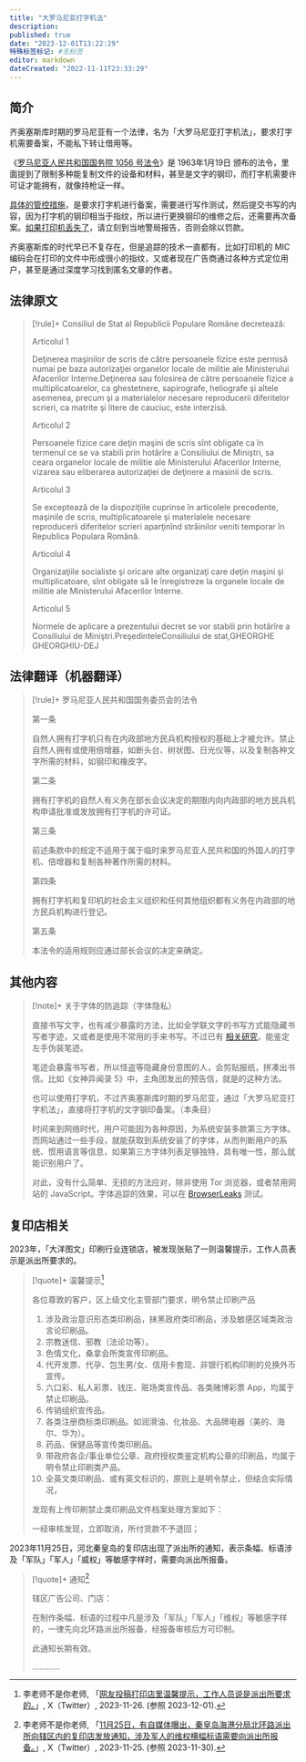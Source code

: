 ```yaml
---
title: "大罗马尼亚打字机法"
description:
published: true
date: "2023-12-01T13:22:29"
特殊标签标记: #无标签
editor: markdown
dateCreated: "2022-11-11T23:33:29"
---
```


## 简介

齐奥塞斯库时期的罗马尼亚有一个法律，名为「大罗马尼亚打字机法」，要求打字机需要备案，不能私下转让借用等。

《[罗马尼亚人民共和国国务院 1056 号法令][]》是 1963年1月19日 颁布的法令，里面提到了限制多种能复制文件的设备和材料，甚至是文字的钢印，而打字机需要许可证才能拥有，就像持枪证一样。

[罗马尼亚人民共和国国务院 1056 号法令]: https://web.archive.org/web/20221110102204/https://legislatie.just.ro/Public/DetaliiDocumentAfis/21364

[具体的管控措施][]，是要求打字机进行备案，需要进行写作测试，然后提交书写的内容，因为打字机的钢印相当于指纹，所以进行更换钢印的维修之后，还需要再次备案。[如果打印机丢失了][]，请立刻到当地警局报告，否则会除以罚款。

[具体的管控措施]: https://web.archive.org/web/20210916182237/https://gazetadebistrita.ro/dusmanul-din-umbra-al-regimului-comunist-masina-de-scris/

[如果打印机丢失了]: https://web.archive.org/web/20150904043133/https://jurnalul.ro/scinteia/special/la-militie-cu-masina-de-scris-319045.html

齐奥塞斯库的时代早已不复存在，但是追踪的技术一直都有，比如打印机的 MIC 编码会在打印的文件中形成很小的指纹，又或者现在广告商通过各种方式定位用户，甚至是通过深度学习找到匿名文章的作者。

## 法律原文

> [!rule]+ Consiliul de Stat al Republicii Populare Române decretează:
>
> Articolul 1
>
> Deţinerea maşinilor de scris de către persoanele fizice este permisă numai pe baza autorizaţiei organelor locale de militie ale Ministerului Afacerilor Interne.Deţinerea sau folosirea de către persoanele fizice a multiplicatoarelor, ca ghestetnere, sapirografe, heliografe şi altele asemenea, precum şi a materialelor necesare reproducerii diferitelor scrieri, ca matrite şi litere de cauciuc, este interzisă.
>
> Articolul 2
>
> Persoanele fizice care deţin maşini de scris sînt obligate ca în termenul ce se va stabili prin hotărîre a Consiliului de Miniştri, sa ceara organelor locale de militie ale Ministerului Afacerilor Interne, vizarea sau eliberarea autorizaţiei de deţinere a masinii de scris.
>
> Articolul 3
>
> Se exceptează de la dispoziţiile cuprinse în articolele precedente, maşinile de scris, multiplicatoarele şi materialele necesare reproducerii diferitelor scrieri aparţinînd străinilor veniti temporar în Republica Populara Română.
>
> Articolul 4
>
> Organizaţiile socialiste şi oricare alte organizaţi care deţin maşini şi multiplicatoare, sînt obligate să le înregistreze la organele locale de militie ale Ministerului Afacerilor Interne.
>
> Articolul 5
>
> Normele de aplicare a prezentului decret se vor stabili prin hotărîre a Consiliului de Miniştri.PreşedinteleConsiliului de stat,GHEORGHE GHEORGHIU-DEJ

## 法律翻译（机器翻译）

> [!rule]+ 罗马尼亚人民共和国国务委员会的法令
>
> 第一条
>
> 自然人拥有打字机只有在内政部地方民兵机构授权的基础上才被允许。禁止自然人拥有或使用倍增器，如断头台、树状图、日光仪等，以及复制各种文字所需的材料，如钢印和橡皮字。
>
> 第二条
>
> 拥有打字机的自然人有义务在部长会议决定的期限内向内政部的地方民兵机构申请批准或发放拥有打字机的许可证。
>
> 第三条
>
> 前述条款中的规定不适用于属于临时来罗马尼亚人民共和国的外国人的打字机、倍增器和复制各种著作所需的材料。
>
> 第四条
>
> 拥有打字机和复印机的社会主义组织和任何其他组织都有义务在内政部的地方民兵机构进行登记。
>
> 第五条
>
> 本法令的适用规则应通过部长会议的决定来确定。

## 其他内容

> [!note]+ 关于字体的防追踪（字体隐私）
>
> 直接书写文字，也有减少暴露的方法，比如全学联文字的书写方式能隐藏书写者字迹，又或者是使用不常用的手来书写。不过已有 [相关研究](https://www.criminallaw.com.cn/article/default.asp?id=14124)，能鉴定左手伪装笔迹。
>
> 笔迹会暴露书写者，所以怪盗等隐藏身份意图的人，会剪贴报纸，拼凑出书信。比如《女神异闻录 5》中，主角团发出的预告信，就是的这种方法。
>
> 也可以使用打字机，不过齐奥塞斯库时期的罗马尼亚，通过「大罗马尼亚打字机法」，直接将打字机的文字钢印备案。（本条目）
>
> 时间来到网络时代，用户可能因为各种原因，为系统安装多款第三方字体。而网站通过一些手段，就能获取到系统安装了的字体，从而判断用户的系统、惯用语言等信息，如果第三方字体列表足够独特，具有唯一性，那么就能识别用户了。
>
> 对此，没有什么简单、无损的方法应对，除非使用 Tor 浏览器，或者禁用网站的 JavaScript。字体追踪的效果，可以在 [BrowserLeaks](https://browserleaks.com/fonts) 测试。

## 复印店相关

2023年，「大洋图文」印刷行业连锁店，被发现张贴了一则温馨提示，工作人员表示是派出所要求的。

> [!quote]+ 温馨提示[^Ix0o0]
>
> 各位尊敦的客户，区上级文化主管部门要求，明令禁止印刷产品
>
> 1.  涉及政治意识形态类印刷品，抹黑政府类印刷品，涉及敏感区域类政治言论印刷品。
> 2.  宗教迷信、邪教（法论功等）。
> 3.  色情文化，桑拿会所类宣传印刷品。
> 4.  代开发票、代孕、包生男/女、信用卡套现、非银行机构印刷的兑换外币宣传。
> 5.  六口彩、私人彩票、钱庄、赃场类宣传品、各类赌博彩票 App，均属于禁止印刷品。
> 6.  传销组织宣传品。
> 7.  各类注册商标类印刷品。如润滑油、化妆品、大品牌电器（美的、海尔、华为）。
> 8.  药品、保健品等宣传类印刷品。
> 9.  带政府各企/事业单位公章、政府授权类鉴定机构公章的印刷品，均属于明令禁止印刷类产品。
> 10. 全英文类印刷品、或有英文标识的，原则上是明令禁止，但结合实际情况，
>
> 发现有上传印刷禁止类印刷品文件档案处理方案如下：
>
> 一经审核发现，立即取消，所付货款不予退回；

[^Ix0o0]: 李老师不是你老师, 「[网友投稿打印店里温馨提示，工作人员说是派出所要求的。](http://archive.today/2023.11.26-235048/https://twitter.com/whyyoutouzhele/status/1728522150401777993)」, X（Twitter）, 2023-11-26. (参照 2023-12-01).

2023年11月25日，河北秦皇岛的复印店出现了派出所的通知，表示条幅、标语涉及「军队」「军人」「威权」等敏感字样时，需要向派出所报备。

> [!quote]+ 通知[^W0T6e]
>
> 辖区广告公司、门店：
>
> 在制作条幅、标语的过程中凡是涉及「军队」「军人」「维权」等敏感字样的，一律先向北环路派出所报备，经报备审核后方可印制。
>
> 此通知长期有效。
>
> …………

[^W0T6e]: 李老师不是你老师, 「[11月25日，有自媒体曝出，秦皇岛海港分局北环路派出所向辖区内的复印店发放通知，涉及军人的维权横幅标语需要向派出所报备。](http://archive.today/2023.11.30-082819/https://twitter.com/whyyoutouzhele/status/1728413113656197144)」, X（Twitter）, 2023-11-25. (参照 2023-11-30).
